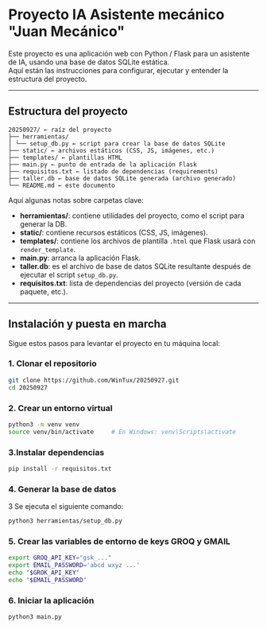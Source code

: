 # Proyecto IA Asistente mecánico "Juan Mecánico"

Este proyecto es una aplicación web con Python / Flask para un asistente de IA, usando una base de datos SQLite estática.  
Aquí están las instrucciones para configurar, ejecutar y entender la estructura del proyecto.

---

## Estructura del proyecto
```
20250927/ ← raíz del proyecto
├── herramientas/
│ └── setup_db.py ← script para crear la base de datos SQLite
├── static/ ← archivos estáticos (CSS, JS, imágenes, etc.)
├── templates/ ← plantillas HTML
├── main.py ← punto de entrada de la aplicación Flask
├── requisitos.txt ← listado de dependencias (requirements)
├── taller.db ← base de datos SQLite generada (archivo generado)
└── README.md ← este documento
```

Aquí algunas notas sobre carpetas clave:

- **herramientas/**: contiene utilidades del proyecto, como el script para generar la DB.  
- **static/**: contiene recursos estáticos (CSS, JS, imágenes).  
- **templates/**: contiene los archivos de plantilla `.html` que Flask usará con `render_template`.  
- **main.py**: arranca la aplicación Flask.  
- **taller.db**: es el archivo de base de datos SQLite resultante después de ejecutar el script `setup_db.py`.  
- **requisitos.txt**: lista de dependencias del proyecto (versión de cada paquete, etc.).

---

## Instalación y puesta en marcha

Sigue estos pasos para levantar el proyecto en tu máquina local:

### 1. Clonar el repositorio

```bash
git clone https://github.com/WinTux/20250927.git
cd 20250927
```
### 2. Crear un entorno virtual
```bash
python3 -m venv venv
source venv/bin/activate     # En Windows: venv\Scripts\activate
```
### 3.Instalar dependencias
```bash
pip install -r requisitos.txt
```

### 4. Generar la base de datos
3 Se ejecuta el siguiente comando:
```bash
python3 herramientas/setup_db.py
```
### 5. Crear las variables de entorno de keys GROQ y GMAIL
```bash
export GROQ_API_KEY="gsk_..."
export EMAIL_PASSWORD='abcd wxyz ...'
echo "$GROK_API_KEY"
echo "$EMAIL_PASSWORD"
```
### 6. Iniciar la aplicación
```bash
python3 main.py
```
